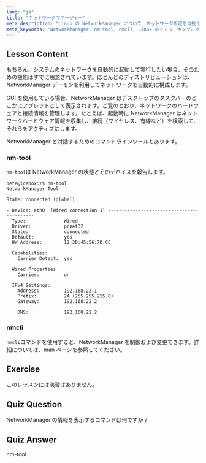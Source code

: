 ```yaml
---
lang: "ja"
title: "ネットワークマネージャー"
meta_description: "Linux の NetworkManager について、ネットワーク設定を自動化する方法、nm-tool と nmcli コマンドの使用方法を学びます。この初心者向けガイドで始めましょう！"
meta_keywords: "NetworkManager, nm-tool, nmcli, Linux ネットワーキング，ネットワーク設定，Linux チュートリアル，初心者向けガイド"
---
```


## Lesson Content

もちろん、システムのネットワークを自動的に起動して実行したい場合、そのための機能はすでに用意されています。ほとんどのディストリビューションは、NetworkManager デーモンを利用してネットワークを自動的に構成します。

GUI を使用している場合、NetworkManager はデスクトップのタスクバーのどこかにアプレットとして表示されます。ご覧のとおり、ネットワークのハードウェアと接続情報を管理します。たとえば、起動時に NetworkManager はネットワークハードウェア情報を収集し、接続（ワイヤレス、有線など）を検索して、それらをアクティブにします。

NetworkManager と対話するためのコマンドラインツールもあります。

### nm-tool

`nm-tool`は NetworkManager の状態とそのデバイスを報告します。

```plaintext
pete@icebox:/$ nm-tool
NetworkManager Tool

State: connected (global)

- Device: eth0  [Wired connection 1] -------------------------------------------
  Type:              Wired
  Driver:            pcnet32
  State:             connected
  Default:           yes
  HW Address:        12:3D:45:56:7D:CC

  Capabilities:
    Carrier Detect:  yes

  Wired Properties
    Carrier:         on

  IPv4 Settings:
    Address:         192.168.22.1
    Prefix:          24 (255.255.255.0)
    Gateway:         192.168.22.2

    DNS:             192.168.22.2
```

### nmcli

`nmcli`コマンドを使用すると、NetworkManager を制御および変更できます。詳細については、man ページを参照してください。

## Exercise

このレッスンには演習はありません。

## Quiz Question

NetworkManager の情報を表示するコマンドは何ですか？

## Quiz Answer

nm-tool
